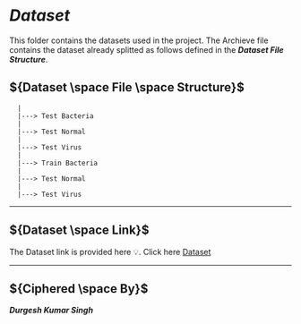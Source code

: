 
# ${Dataset}$

This folder contains the datasets used in the project. The Archieve file contains the dataset already splitted as follows defined in the ***Dataset File Structure***.

## ${Dataset \space File \space Structure}$

      |
      |---> Test Bacteria
      | 
      |---> Test Normal
      |      
      |---> Test Virus
      |
      |---> Train Bacteria
      |
      |---> Test Normal
      |
      |---> Test Virus

-----

## ${Dataset \space Link}$

The Dataset link is provided here :bulb:. Click here [Dataset](https://1drv.ms/u/s!ApNRWBS0vkyggZQMmGvcrDBEwfzhVA?e=LSnfgY)

-----

## ${Ciphered \space By}$
***Durgesh Kumar Singh***
